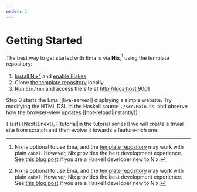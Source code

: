 ```yaml
---
order: 1
---
```


# Getting Started

The best way to get started with Ema is via **Nix**,[^nix] using the template repository:

1. [Install Nix](https://nixos.org/download.html)[^nix] and [enable Flakes](https://nixos.wiki/wiki/Flakes#Installing_flakes)
1. Clone [the template repository][ema-template] locally
1. Run `bin/run` and access the site at <http://localhost:9001>

Step 3 starts the Ema [[live-server]] displaying a simple website. Try modifying the HTML DSL in the Haskell source `./src/Main.hs`, and observe how the browser-view updates [[hot-reload|instantly]].

{.last}
[Next]{.next}, [[tutorial|in the tutorial series]] we will create a trivial site from scratch and then evolve it towards a feature-rich one.

[^nix]: Nix is optional to use Ema, and the [template repository][ema-template] may work with plain `cabal`. However, Nix provides the best development experience. See [this blog post](https://srid.ca/haskell-nix) if you are a Haskell developer new to Nix.

[ema-template]: https://github.com/EmaApps/ema-template

